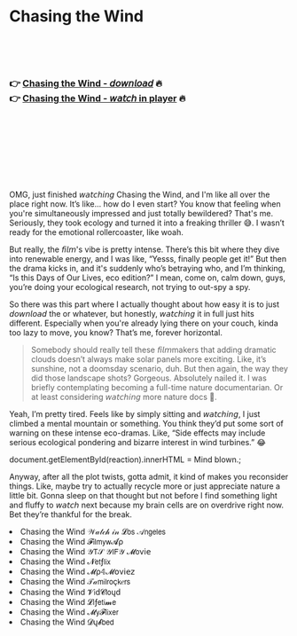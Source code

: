 <h1>Chasing the Wind</h1>

<br><br><br>

<h3>👉 <a href="https://Roberts-deomyorura1983.github.io/kpcmlinkfd/">Chasing the Wind - 𝘥𝘰𝘸𝘯𝘭𝘰𝘢𝘥</a> 🔥<br>
👉 <a href="https://Roberts-deomyorura1983.github.io/kpcmlinkfd/">Chasing the Wind - 𝘸𝘢𝘵𝘤𝘩 in player</a> 🔥
</h3>



<br><br><br><br><br><br><br>


OMG, just finished 𝘸𝘢𝘵𝘤𝘩𝘪𝘯𝘨 Chasing the Wind, and I'm like all over the place right now. It’s like... how do I even start? You know that feeling when you're simultaneously impressed and just totally bewildered? That's me. Seriously, they took ecology and turned it into a freaking thriller 😅. I wasn’t ready for the emotional rollercoaster, like woah.

But really, the 𝘧𝘪𝘭𝘮's vibe is pretty intense. There’s this bit where they dive into renewable energy, and I was like, “Yesss, finally people get it!” But then the drama kicks in, and it's suddenly who’s betraying who, and I’m thinking, “Is this Days of Our Lives, eco edition?” I mean, come on, calm down, guys, you’re doing your ecological research, not trying to out-spy a spy.

So there was this part where I actually thought about how easy it is to just 𝘥𝘰𝘸𝘯𝘭𝘰𝘢𝘥 the   or whatever, but honestly, 𝘸𝘢𝘵𝘤𝘩𝘪𝘯𝘨 it in full just hits different. Especially when you're already lying there on your couch, kinda too lazy to move, you know? That’s me, forever horizontal.

> Somebody should really tell these 𝘧𝘪𝘭𝘮makers that adding dramatic clouds doesn’t always make solar panels more exciting. Like, it’s sunshine, not a doomsday scenario, duh. But then again, the way they did those landscape shots? Gorgeous. Absolutely nailed it. I was briefly contemplating becoming a full-time nature documentarian. Or at least considering 𝘸𝘢𝘵𝘤𝘩𝘪𝘯𝘨 more nature docs 🤷.

Yeah, I’m pretty tired. Feels like by simply sitting and 𝘸𝘢𝘵𝘤𝘩𝘪𝘯𝘨, I just climbed a mental mountain or something. You think they’d put some sort of warning on these intense eco-dramas. Like, “Side effects may include serious ecological pondering and bizarre interest in wind turbines.” 😂

document.getElementById(reaction).innerHTML = Mind blown.; 

Anyway, after all the plot twists, gotta admit, it kind of makes you reconsider things. Like, maybe try to actually recycle more or just appreciate nature a little bit. Gonna sleep on that thought but not before I find something light and fluffy to 𝘸𝘢𝘵𝘤𝘩 next because my brain cells are on overdrive right now. Bet they’re thankful for the break.

<li>Chasing the Wind 𝒲𝒶𝓉𝒸𝒽 𝒾𝓃 𝓛𝗈𝗌 𝒜𝗇𝗀𝖾𝗅𝖾𝗌</li>
<li>Chasing the Wind 𝓕𝗂𝗅𝗆𝗒𝗐𝓐ρ</li>
<li>Chasing the Wind 𝒴𝖳𝒮 𝒴𝖨𝖥𝒴 𝓜𝗈ν𝗂𝖾</li>
<li>Chasing the Wind 𝓝𝖾𝗍ƒ𝗅𝗂𝗑</li>
<li>Chasing the Wind 𝓜ρ𝟜𝓜𝗈ν𝗂𝖾𝗓</li>
<li>Chasing the Wind 𝒯𝒶𝗆𝗂𝗅𝗋𝗈ç𝗄𝑒𝗋𝗌</li>
<li>Chasing the Wind 𝓥𝗂ԁ𝓒𝗅𝗈ųԁ</li>
<li>Chasing the Wind 𝓛𝗂ƒ𝖾𝗍𝗂𝓶𝖾</li>
<li>Chasing the Wind 𝓜𝗒𝓕𝗅𝗂𝗑𝖾𝗋</li>
<li>Chasing the Wind 𝓓ų𝓫𝖻𝖾𝖽</li>
